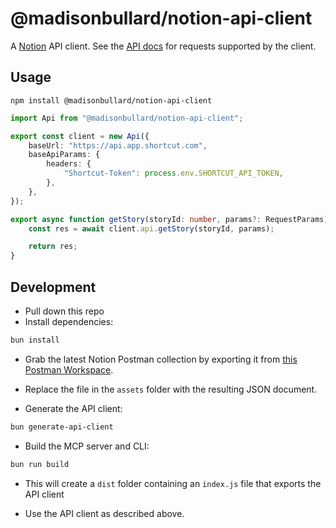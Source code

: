 # @madisonbullard/notion-api-client
A [Notion](https://www.notion.com/) API client. See the [API docs](https://developers.notion.com/docs/getting-started) for requests supported by the client.

## Usage
`npm install @madisonbullard/notion-api-client`

```ts
import Api from "@madisonbullard/notion-api-client";

export const client = new Api({
	baseUrl: "https://api.app.shortcut.com",
	baseApiParams: {
		headers: {
			"Shortcut-Token": process.env.SHORTCUT_API_TOKEN,
		},
	},
});

export async function getStory(storyId: number, params?: RequestParams) {
	const res = await client.api.getStory(storyId, params);

	return res;
}
```

## Development
- Pull down this repo
- Install dependencies:
```bash
bun install
```

- Grab the latest Notion Postman collection by exporting it from [this Postman Workspace](https://www.postman.com/notionhq/notion-s-api-workspace/overview).
- Replace the file in the `assets` folder with the resulting JSON document.

- Generate the API client:
```bash
bun generate-api-client
```

- Build the MCP server and CLI:
```bash
bun run build
```
- This will create a `dist` folder containing an `index.js` file that exports the API client

- Use the API client as described above.



